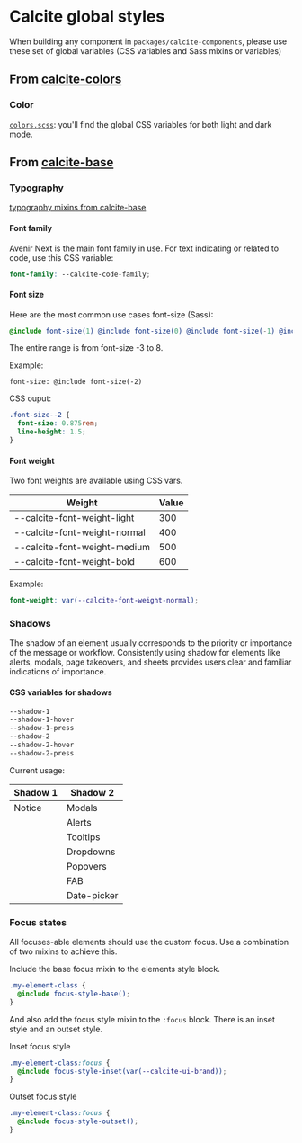 # Calcite global styles

When building any component in `packages/calcite-components`, please use these set of global variables (CSS variables and Sass mixins or variables)

## From [calcite-colors](https://github.com/Esri/calcite-colors)

### Color

[`colors.scss`](https://github.com/Esri/calcite-colors/blob/master/dist/colors.scss): you'll find the global CSS variables for both light and dark mode.

## From [calcite-base](https://github.com/esri/calcite-base)

### Typography

[typography mixins from calcite-base](https://github.com/Esri/calcite-base/blob/master/dist/_type.scss)

#### Font family

Avenir Next is the main font family in use.
For text indicating or related to code, use this CSS variable:

```scss
font-family: --calcite-code-family;
```

#### Font size

Here are the most common use cases font-size (Sass):

```scss
@include font-size(1) @include font-size(0) @include font-size(-1) @include font-size(-2) @include font-size(-3);
```

The entire range is from font-size -3 to 8.

Example:

`font-size: @include font-size(-2)`

CSS ouput:

```scss
.font-size--2 {
  font-size: 0.875rem;
  line-height: 1.5;
}
```

#### Font weight

Two font weights are available using CSS vars.

| Weight                       | Value |
| ---------------------------- | ----- |
| --calcite-font-weight-light  | 300   |
| --calcite-font-weight-normal | 400   |
| --calcite-font-weight-medium | 500   |
| --calcite-font-weight-bold   | 600   |

Example:

```scss
font-weight: var(--calcite-font-weight-normal);
```

### Shadows

The shadow of an element usually corresponds to the priority or importance of the message or workflow. Consistently using shadow for elements like alerts, modals, page takeovers, and sheets provides users clear and familiar indications of importance.

#### CSS variables for shadows

```scss
--shadow-1
--shadow-1-hover
--shadow-1-press
--shadow-2
--shadow-2-hover
--shadow-2-press
```

Current usage:

| Shadow 1 | Shadow 2    |
| -------- | ----------- |
| Notice   | Modals      |
|          | Alerts      |
|          | Tooltips    |
|          | Dropdowns   |
|          | Popovers    |
|          | FAB         |
|          | Date-picker |

### Focus states

All focuses-able elements should use the custom focus. Use a combination of two mixins to achieve this.

Include the base focus mixin to the elements style block.

```scss
.my-element-class {
  @include focus-style-base();
}
```

And also add the focus style mixin to the `:focus` block. There is an inset style and an outset style.

Inset focus style

```scss
.my-element-class:focus {
  @include focus-style-inset(var(--calcite-ui-brand));
}
```

Outset focus style

```scss
.my-element-class:focus {
  @include focus-style-outset();
}
```
